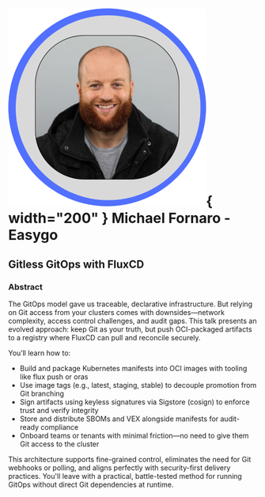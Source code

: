 # ![](../images/speakers/headshots/MichaelFornaro.png){ width="200" } Michael Fornaro - Easygo

## Gitless GitOps with FluxCD

### Abstract
The GitOps model gave us traceable, declarative infrastructure. But relying on Git access from your clusters comes with downsides—network complexity, access control challenges, and audit gaps. This talk presents an evolved approach: keep Git as your truth, but push OCI-packaged artifacts to a registry where FluxCD can pull and reconcile securely.

You’ll learn how to:
- Build and package Kubernetes manifests into OCI images with tooling like flux push or oras
- Use image tags (e.g., latest, staging, stable) to decouple promotion from Git branching
- Sign artifacts using keyless signatures via Sigstore (cosign) to enforce trust and verify integrity
- Store and distribute SBOMs and VEX alongside manifests for audit-ready compliance
- Onboard teams or tenants with minimal friction—no need to give them Git access to the cluster

This architecture supports fine-grained control, eliminates the need for Git webhooks or polling, and aligns perfectly with security-first delivery practices. You'll leave with a practical, battle-tested method for running GitOps without direct Git dependencies at runtime.